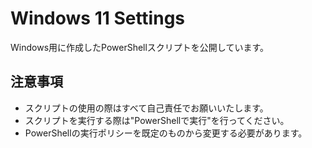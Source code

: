 # Windows 11 Settings

Windows用に作成したPowerShellスクリプトを公開しています。

## 注意事項
- スクリプトの使用の際はすべて自己責任でお願いいたします。
- スクリプトを実行する際は"PowerShellで実行"を行ってください。
- PowerShellの実行ポリシーを既定のものから変更する必要があります。
